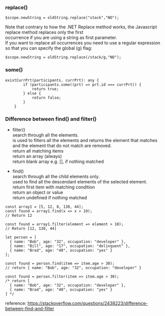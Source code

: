 ### replace()

```$scope.newString = oldString.replace("stack","NO");```

Note that contrary to how the .NET Replace method works, the Javascript replace method replaces only the first </br> 
occurrence if you are using a string as first parameter.  </br>
If you want to replace all occurrences you need to use a regular expression so that you can specify the global (g) flag: </br>

```$scope.newString = oldString.replace(/stack/g,"NO");```

### some()
```
existCurrPrt(participants, currPrt): any {
        if (participants.some((prt) => prt.id === currPrt)) {
            return true;
        } else {
            return false;
        }
    }
```

### Difference between find() and filter()

* filter() </br>
search through all the elements. </br>
is used to filters all the elements and returns the element that matches and the element that do not match are removed. </br>
return all matching items </br>
return an array (always) </br>
return blank array e.g. [], if nothing matched </br>

* find() </br>
search through all the child elements only. </br>
used to find all the descendant elements of the selected element.  </br>
return first item with matching condition </br>
return an object or value </br>
return undefined if nothing matched </br>

```
const array1 = [5, 12, 8, 130, 44];
const found = array1.find(x => x > 10);  
// Return 12

const found = array1.filter(element => element > 10);
// Return [12, 130, 44]
```
```
let person = [ 
  { name: "Bob", age: "32", occupation: "developer" }, 
  { name: "Bill", age: "17", occupation: "delinquent" }, 
  { name: "Brad", age: "40", occupation: "yes" } 
];

const found = person.find(item => item.age > 30);
// return { name: "Bob", age: "32", occupation: "developer" }

const found = person.filter(item => item.age > 30);
/* return [
  { name: "Bob", age: "32", occupation: "developer" }, 
  { name: "Brad", age: "40", occupation: "yes" }
] */
```
reference: https://stackoverflow.com/questions/2438223/difference-between-find-and-filter

